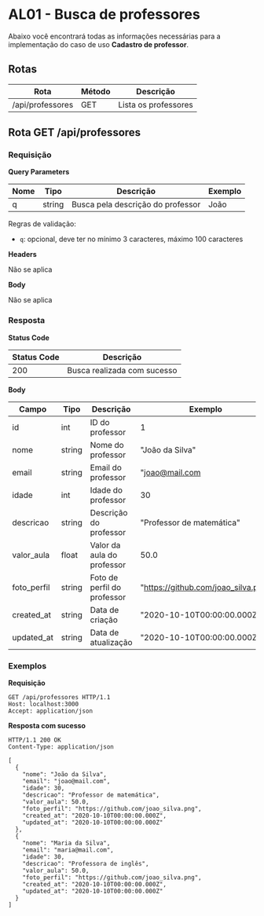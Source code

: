 # AL01 - Busca de professores

Abaixo você encontrará todas as informações necessárias para a implementação do caso de uso **Cadastro de professor**.

## Rotas

| Rota             | Método | Descrição            |
| ---------------- | ------ | -------------------- |
| /api/professores | GET    | Lista os professores |

## Rota GET /api/professores

### Requisição

**Query Parameters**

| Nome | Tipo   | Descrição                         | Exemplo |
| ---- | ------ | --------------------------------- | ------- |
| q    | string | Busca pela descrição do professor | João    |

Regras de validação:

- `q`: opcional, deve ter no mínimo 3 caracteres, máximo 100 caracteres

**Headers**

Não se aplica

**Body**

Não se aplica

### Resposta

**Status Code**

| Status Code | Descrição                   |
| ----------- | --------------------------- |
| 200         | Busca realizada com sucesso |

**Body**

| Campo       | Tipo   | Descrição                   | Exemplo                             |
| ----------- | ------ | --------------------------- | ----------------------------------- |
| id          | int    | ID do professor             | 1                                   |
| nome        | string | Nome do professor           | "João da Silva"                     |
| email       | string | Email do professor          | "joao@mail.com                      |
| idade       | int    | Idade do professor          | 30                                  |
| descricao   | string | Descrição do professor      | "Professor de matemática"           |
| valor_aula  | float  | Valor da aula do professor  | 50.0                                |
| foto_perfil | string | Foto de perfil do professor | "https://github.com/joao_silva.png" |
| created_at  | string | Data de criação             | "2020-10-10T00:00:00.000Z"          |
| updated_at  | string | Data de atualização         | "2020-10-10T00:00:00.000Z"          |

### Exemplos

**Requisição**

```
GET /api/professores HTTP/1.1
Host: localhost:3000
Accept: application/json
```

**Resposta com sucesso**

```
HTTP/1.1 200 OK
Content-Type: application/json

[
  {
    "nome": "João da Silva",
    "email": "joao@mail.com",
    "idade": 30,
    "descricao": "Professor de matemática",
    "valor_aula": 50.0,
    "foto_perfil": "https://github.com/joao_silva.png",
    "created_at": "2020-10-10T00:00:00.000Z",
    "updated_at": "2020-10-10T00:00:00.000Z"
  },
  {
    "nome": "Maria da Silva",
    "email": "maria@mail.com",
    "idade": 30,
    "descricao": "Professora de inglês",
    "valor_aula": 50.0,
    "foto_perfil": "https://github.com/joao_silva.png",
    "created_at": "2020-10-10T00:00:00.000Z",
    "updated_at": "2020-10-10T00:00:00.000Z"
  }
]
```
